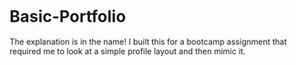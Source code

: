 # Basic-Portfolio

The explanation is in the name! I built this for a bootcamp assignment that required me to look at a simple profile layout and then mimic it. 
